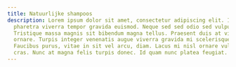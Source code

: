 ```yaml
---
title: Natuurlijke shampoos
description: Lorem ipsum dolor sit amet, consectetur adipiscing elit. In
  pharetra viverra tempor gravida euismod. Neque sed sed odio sed vulputate.
  Tristique massa magnis sit bibendum magna tellus. Praesent duis at viverra
  ornare. Turpis integer venenatis augue viverra gravida mi scelerisque urna.
  Faucibus purus, vitae in sit vel arcu, diam. Lacus mi nisl ornare vulputate
  cras. Nunc at magna felis turpis donec. Id quam nunc platea feugiat.
---
```

